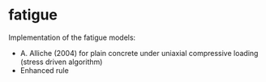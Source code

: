 # fatigue
Implementation of the fatigue models:
- A. Alliche (2004) for plain concrete under uniaxial compressive loading (stress driven algorithm)
- Enhanced rule

